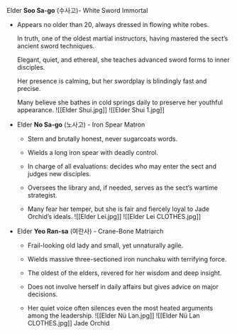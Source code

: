 


Elder **Soo Sa-go** (수사고)- White Sword Immortal
- Appears no older than 20, always dressed in flowing white robes.
    
    In truth, one of the oldest martial instructors, having mastered the sect’s  
    ancient sword techniques.
        
    Elegant, quiet, and ethereal, she teaches advanced sword forms to inner   
    disciples.
    
    Her presence is calming, but her swordplay is blindingly fast and precise.
    
     Many believe she bathes in cold springs daily to preserve her youthful     
    appearance.
![[Elder Shui.jpg]]
![[Elder Shui 1.jpg]]








- Elder **No Sa-go** (노사고) - Iron Spear Matron
    
    - Stern and brutally honest, never sugarcoats words.
        
    - Wields a long iron spear with deadly control.
        
    - In charge of all evaluations: decides who may enter the sect and judges new disciples.
        
    - Oversees the library and, if needed, serves as the sect’s wartime strategist.
        
    - Many fear her temper, but she is fair and fiercely loyal to Jade Orchid’s ideals.
![[Elder Lei.jpg]]
![[Elder Lei CLOTHES.jpg]]







- Elder **Yeo Ran-sa** (여란사) - Crane-Bone Matriarch
    
    - Frail-looking old lady and small, yet unnaturally agile.
        
    - Wields massive three-sectioned iron nunchaku with terrifying force.
        
    - The oldest of the elders, revered for her wisdom and deep insight.
        
    - Does not involve herself in daily affairs but gives advice on major decisions.
        
    - Her quiet voice often silences even the most heated arguments among the leadership.
![[Elder Nü Lan.jpg]]
![[Elder Nü Lan CLOTHES.jpg]]
Jade Orchid